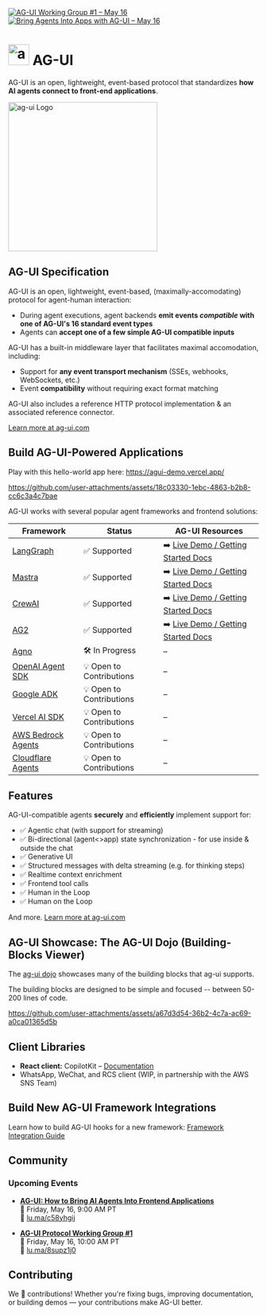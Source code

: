 
[![AG-UI Working Group #1 – May 16](https://img.shields.io/badge/AG--UI%20Working%20Group%20%231%E2%80%94May%2016-blue?style=flat-square)](https://lu.ma/8supz1j0)
[![Bring Agents Into Apps with AG-UI – May 16](https://img.shields.io/badge/Bring%20Agents%20Into%20Apps%20with%20AG--UI%E2%80%94May%2016-blue?style=flat-square)](https://lu.ma/c58yhgij)


# <img src="https://github.com/user-attachments/assets/ebc0dd08-8732-4519-9b6c-452ce54d8058" alt="ag-ui Logo" height="42px" /> AG-UI

AG-UI is an open, lightweight, event-based protocol that standardizes **how AI agents connect to front-end applications**.


<img src="https://github.com/user-attachments/assets/215227a5-9698-4d97-a46e-8904b95bfa08" alt="ag-ui Logo" height="300px" />





## AG-UI Specification

AG-UI is an open, lightweight, event-based, (maximally-accomodating) protocol for agent-human interaction:
* During agent executions, agent backends **emit events _compatible_ with one of AG-UI's 16 standard event types**
* Agents can **accept one of a few simple AG-UI compatible inputs**

AG-UI has a built-in middleware layer that facilitates maximal accomodation, including:
* Support for **any event transport mechanism** (SSEs, webhooks, WebSockets, etc.)
* Event **compatibility** without requiring exact format matching

AG-UI also includes a reference HTTP protocol implementation & an associated reference connector.


[Learn more at ag-ui.com](https://ag-ui.com)





## Build AG-UI-Powered Applications

Play with this hello-world app here:
https://agui-demo.vercel.app/

https://github.com/user-attachments/assets/18c03330-1ebc-4863-b2b8-cc6c3a4c7bae




AG-UI works with several popular agent frameworks and frontend solutions:

| Framework | Status | AG-UI Resources |
|-----------|--------|-----------------|
| [LangGraph](https://www.langchain.com/langgraph) | ✅ Supported | ➡️ [Live Demo / Getting Started Docs](https://v0-langgraph-land.vercel.app/) |
| [Mastra](https://mastra.ai/) | ✅ Supported | ➡️ [Live Demo / Getting Started Docs](https://v0-mastra-land.vercel.app/) |
| [CrewAI](https://crewai.com/) | ✅ Supported | ➡️ [Live Demo / Getting Started Docs](https://v0-crew-land.vercel.app/) |
| [AG2](https://ag2.ai/) | ✅ Supported | ➡️ [Live Demo / Getting Started Docs](https://v0-ag2-land.vercel.app/) |
| [Agno](https://github.com/agno-agi/agno) | 🛠️ In Progress | – |
| [OpenAI Agent SDK](https://openai.github.io/openai-agents-python/) | 💡 Open to Contributions | – |
| [Google ADK](https://google.github.io/adk-docs/get-started/) | 💡 Open to Contributions | – |
| [Vercel AI SDK](https://github.com/vercel/ai) | 💡 Open to Contributions | – |
| [AWS Bedrock Agents](https://aws.amazon.com/bedrock/agents/) | 💡 Open to Contributions | – |
| [Cloudflare Agents](https://developers.cloudflare.com/agents/) | 💡 Open to Contributions | – |



## Features

AG-UI-compatible agents **securely** and **efficiently** implement support for:

- ✅ Agentic chat (with support for streaming)
- ✅ Bi-directional (agent<>app) state synchronization - for use inside & outside the chat
- ✅ Generative UI
- ✅ Structured messages with delta streaming (e.g. for thinking steps)  
- ✅ Realtime context enrichment
- ✅ Frontend tool calls
- ✅ Human in the Loop 
- ✅ Human on the Loop 

And more. [Learn more at ag-ui.com](https://ag-ui.com)

## AG-UI Showcase: The AG-UI Dojo (Building-Blocks Viewer)

The [ag-ui dojo](https://feature-viewer-langgraph.vercel.app/) showcases many of the building blocks that ag-ui supports.

The building blocks are designed to be simple and focused -- between 50-200 lines of code.


https://github.com/user-attachments/assets/a67d3d54-36b2-4c7a-ac69-a0ca01365d5b



## Client Libraries

- **React client:** CopilotKit – [Documentation](http://copilotkit.ai/docs)
- WhatsApp, WeChat, and RCS client (WIP, in partnership with the AWS SNS Team)

## Build New AG-UI Framework Integrations

Learn how to build AG-UI hooks for a new framework: [Framework Integration Guide](http://agui.com/build-hooks)


## Community

### Upcoming Events

- **[AG-UI: How to Bring AI Agents Into Frontend Applications](https://lu.ma/c58yhgij)**  
  📅 Friday, May 16, 9:00 AM PT  
  🔗 [lu.ma/c58yhgij](https://lu.ma/c58yhgij)

- **[AG-UI Protocol Working Group #1](https://lu.ma/8supz1j0)**  
  📅 Friday, May 16, 10:00 AM PT  
  🔗 [lu.ma/8supz1j0](https://lu.ma/8supz1j0)
  
## Contributing

We 💜 contributions! Whether you're fixing bugs, improving documentation, or building demos — your contributions make AG-UI better.
